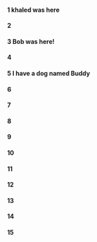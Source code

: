 #### 1 khaled was here
#### 2
#### 3 Bob was here!
#### 4
#### 5 I have a dog named Buddy
#### 6
#### 7
#### 8
#### 9
#### 10
#### 11
#### 12
#### 13
#### 14
#### 15
